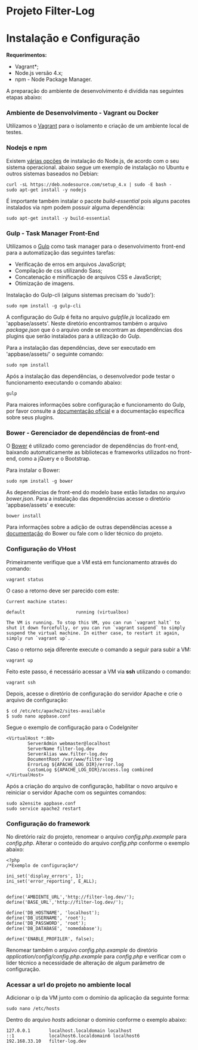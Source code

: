 # Projeto Filter-Log 

# Instalação e Configuração

**Requerimentos:**
* Vagrant*;
* Node.js versão 4.x;
* npm - Node Package Manager.

A preparação do ambiente de desenvolvimento é divídida nas seguintes etapas abaixo:

### Ambiente de Desenvolvimento - Vagrant ou Docker

Utilizamos o [Vagrant](https://www.vagrantup.com/) para o isolamento e criação de um ambiente local de testes.

### Nodejs e npm

Existem [várias opções](https://nodejs.org/en/download/package-manager/) de instalação do Node.js, de acordo com o seu sistema operacional. abaixo segue um exemplo de instalação no Ubuntu e outros sistemas baseados no Debian:
```
curl -sL https://deb.nodesource.com/setup_4.x | sudo -E bash -
sudo apt-get install -y nodejs
```
É importante também instalar o pacote *build-essential* pois alguns pacotes instalados via npm podem possuir alguma dependência:
```
sudo apt-get install -y build-essential
```

### Gulp - Task Manager Front-End

Utilizamos o [Gulp](http://gulpjs.com/) como task manager para o desenvolvimento front-end para a automatização das seguintes tarefas:
* Verificação de erros em arquivos JavaScript;
* Compilação de css utilizando Sass;
* Concatenação e minificação de arquivos CSS e JavaScript;
* Otimização de imagens.

Instalação do Gulp-cli (alguns sistemas precisam do 'sudo'):
```
sudo npm install -g gulp-cli
```
A configuração do Gulp é feita no arquivo *gulpfile.js* localizado em 'appbase/assets'. Neste diretório encontramos também o arquivo *package.json* que ó o arquivo onde se encontram as dependências dos plugins que serão instalados para a utilização do Gulp.

Para a instalação das dependências, deve ser executado em 'appbase/assets/' o seguinte comando:
```
sudo npm install
```  
Após a instalação das dependências, o desenvolvedor pode testar o funcionamento executando o comando abaixo:
```
gulp
```
Para maiores informações sobre configuração e funcionamento do Gulp, por favor consulte a [documentação oficial](https://github.com/gulpjs/gulp/blob/master/docs/getting-started.md) e a documentação específica sobre seus plugins.

### Bower - Gerenciador de dependências de front-end

O [Bower](https://bower.io/) é utilizado como gerenciador de dependências do front-end, baixando automaticamente as bibliotecas e frameworks utilizados no front-end, como a jQuery e o Bootstrap.

Para instalar o Bower:
```
sudo npm install -g bower
```
As dependências de front-end do modelo base estão listadas no arquivo *bower.json*. Para a instalação das dependências acesse o diretório 'appbase/assets' e execute:
```
bower install
```
Para informações sobre a adição de outras dependências acesse a [documentação](https://bower.io/) do Bower ou fale com o lider técnico do projeto.

### Configuração do VHost

Primeiramente verifique que a VM está em funcionamento através do comando:
```
vagrant status
```
O caso a retorno deve ser parecido com este:
```
Current machine states:

default                   running (virtualbox)

The VM is running. To stop this VM, you can run `vagrant halt` to
shut it down forcefully, or you can run `vagrant suspend` to simply
suspend the virtual machine. In either case, to restart it again,
simply run `vagrant up`.

```
Caso o retorno seja diferente execute o comando a seguir para subir a VM:
```
vagrant up
```
Feito este passo, é necessário acessar a VM via **ssh** utilizando o comando:

```
vagrant ssh
```
Depois, acesse o diretório de configuração do servidor Apache e crie o arquivo de configuração:

```
$ cd /etc/etc/apache2/sites-available
$ sudo nano appbase.conf
```
Segue o exemplo de configuração para o CodeIgniter

```
<VirtualHost *:80>
        ServerAdmin webmaster@localhost
        ServerName filter-log.dev
        ServerAlias www.filter-log.dev
        DocumentRoot /var/www/filter-log
        ErrorLog ${APACHE_LOG_DIR}/error.log
        CustomLog ${APACHE_LOG_DIR}/access.log combined
</VirtualHost>
```

Após a criação do arquivo de configuração, habilitar o novo arquivo e reiniciar o servidor Apache com os seguintes comandos:
```
sudo a2ensite appbase.conf
sudo service apache2 restart
```

### Configuração do framework
No diretório raiz do projeto, renomear o arquivo *config.php.example* para *config.php*. Alterar o conteúdo do arquivo *config.php* conforme o exemplo abaixo:
```
<?php
/*Exemplo de configuração*/

ini_set('display_errors', 1);
ini_set('error_reporting', E_ALL);


define('AMBIENTE_URL','http://filter-log.dev/');
define('BASE_URL','http://filter-log.dev/');

define('DB_HOSTNAME', 'localhost');
define('DB_USERNAME', 'root');
define('DB_PASSWORD', 'root');
define('DB_DATABASE', 'nomedabase');

define('ENABLE_PROFILER', false);
```
Renomear também o arquivo *config.php.example* do diretório *application/config/config.php.example* para *config.php* e verificar com o lider técnico a necessidade de alteração de algum parâmetro de configuração.

### Acessar a url do projeto no ambiente local

Adicionar o ip da VM junto com o domínio da aplicação da seguinte forma:

```
sudo nano /etc/hosts
```
Dentro do arquivo *hosts* adicionar o dominio conforme o exemplo abaixo:
```
127.0.0.1       localhost.localdomain localhost
::1             localhost6.localdomain6 localhost6
192.168.33.10   filter-log.dev
```

